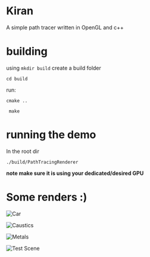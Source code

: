 # Kiran
A simple path tracer written in OpenGL and c++


# building
using ```mkdir build``` create a build folder  
  
```cd build```
  
run:
  
```cmake ..```  
  
``` make```    

# running the demo  
  
In the root dir  

```./build/PathTracingRenderer```
  
**note make sure it is using your dedicated/desired GPU**

# Some renders :)

![Car](readme/reflection.png)

![Caustics](readme/glass.png)

![Metals](readme/metalglass.png)

![Test Scene](readme/multiple.png)

